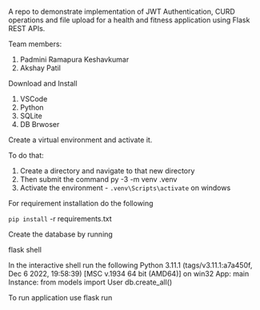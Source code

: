 
A repo to demonstrate implementation of JWT Authentication, CURD operations and file upload for a health and fitness application using Flask REST APIs.

Team members:
1. Padmini Ramapura Keshavkumar
2. Akshay Patil

Download and Install

1. VSCode
2. Python
3. SQLite 
4. DB Brwoser

Create a virtual environment and activate it.

To do that:

1. Create a directory and navigate to that new directory
2. Then submit the command py -3 -m venv .venv
3. Activate the environment - `.venv\Scripts\activate` on windows

For requirement installation do the following 

`pip install` -r requirements.txt

Create the database by running

flask shell

In the interactive shell run the following
Python 3.11.1 (tags/v3.11.1:a7a450f, Dec  6 2022, 19:58:39) [MSC v.1934 64 bit (AMD64)] on win32
App: main
Instance:
from models import User
db.create_all()


To run application use flask run
